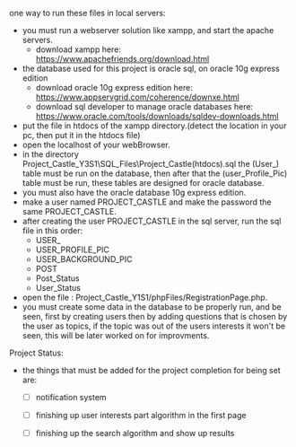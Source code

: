 one way to run these files in local servers:
   - you must run a webserver solution like xampp, and start the apache servers.
      - download xampp here: https://www.apachefriends.org/download.html
   - the database used for this project is oracle sql, on oracle 10g express edition
      - download oracle 10g express edition here: https://www.appservgrid.com/coherence/downxe.html
      - download sql developer to manage oracle databases here: https://www.oracle.com/tools/downloads/sqldev-downloads.html 
   - put the file in htdocs of the xampp directory.(detect the location in your pc, then put it in the htdocs file)
   - open the localhost of your webBrowser.
   - in the directory Project_Castle_Y3S1\SQL_Files\Project_Castle(htdocs).sql the (User_) table must be run 
   on the database, then after that the (user_Profile_Pic) table must be run, these tables are designed for oracle database.
   - you must also have the oracle database 10g express edition.
   - make a user named PROJECT_CASTLE and make the password the same PROJECT_CASTLE.
   - after creating the user PROJECT_CASTLE in the sql server, run the sql file in this order:
      - USER_
      - USER_PROFILE_PIC
      - USER_BACKGROUND_PIC
      - POST
      - Post_Status
      - User_Status
   - open the file : Project_Castle_Y1S1/phpFiles/RegistrationPage.php. 
   - you must create some data in the database to be properly run, and be seen, first by creating users
     then by adding questions that is chosen by the user as topics, if the topic was out of the users interests
     it won't be seen, this will be later worked on for improvments.
     


Project Status:
   - the things that must be added for the project completion for being set are:
      - [ ] notification system
      - [ ] finishing up user interests part algorithm in the first page
      - [ ] finishing up the search algorithm and show up results
























